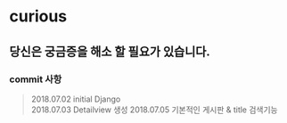 # curious
## 당신은 궁금증을 해소 할 필요가 있습니다.



### commit 사항
> 2018.07.02 initial Django  
> 2018.07.03 Detailview 생성
> 2018.07.05 기본적인 게시판 & title 검색기능
